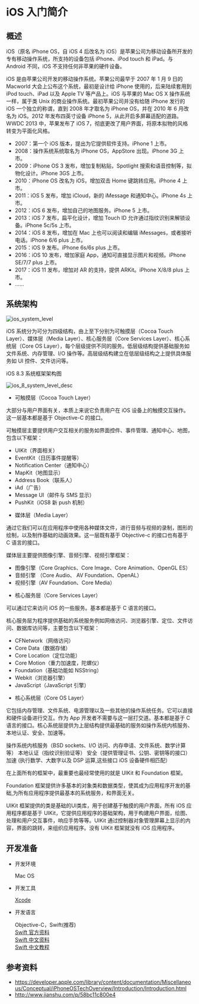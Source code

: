 # iOS 入门简介

## 概述
iOS（原名 iPhone OS，自 iOS 4 后改名为 iOS）是苹果公司为移动设备所开发的专有移动操作系统，所支持的设备包括 iPhone、iPod touch 和 iPad。与 Android 不同，iOS 不支持任何非苹果的硬件设备。

iOS 是由苹果公司开发的移动操作系统。苹果公司最早于 2007 年 1 月 9 日的 Macworld 大会上公布这个系统，最初是设计给 iPhone 使用的，后来陆续套用到 iPod touch、iPad 以及 Apple TV 等产品上。iOS 与苹果的 Mac OS X 操作系统一样，属于类 Unix 的商业操作系统。最初苹果公司并没有给随 iPhone 发行的 iOS 一个独立的称谓，直到 2008 年才取名为 iPhone OS，并在 2010 年 6 月改名为 iOS。2012 年发布四英寸设备 iPhone 5，从此开启多屏幕适配的道路。WWDC 2013 中，苹果发布了 iOS 7，彻底更改了用户界面，将原本拟物的风格转变为平面化风格。

* 2007：第一个 iOS 版本，提出为它提供软件支持。iPhone 1 上市。
* 2008：操作系统系统取名为 iPhone OS，AppStore 出现。iPhone 3G 上市。
* 2009：iPhone OS 3 发布，增加复制粘贴，Spotlight 搜索和语音控制等，拟物化设计。iPhone 3GS 上市。
* 2010：iPhone OS 改名为 iOS，增加双击 Home 键跳转应用。iPhone 4 上市。
* 2011：iOS 5 发布，增加 iCloud，新的 iMessage 和通知中心。iPhone 4s 上市。
* 2012：iOS 6 发布，增加自己的地图服务。iPhone 5 上市。
* 2013：iOS 7 发布，扁平化设计，增加 Touch ID 允许通过指纹识别来解锁设备。iPhone 5c/5s 上市。
* 2014：iOS 8 发布，增加在 Mac 上也可以阅读和编辑 iMessages，或者接听电话。iPhone 6/6 plus 上市。
* 2015：iOS 9 发布。iPhone 6s/6s plus 上市。
* 2016：iOS 10 发布，增加家庭 App，通知可直接显示图片和视频。iPhone SE/7/7 plus 上市。
* 2017：iOS 11 发布，增加对 AR 的支持，提供 ARKit。iPhone X/8/8 plus 上市。
* ……

## 系统架构

<img src="https://raw.githubusercontent.com/jeanboydev/Android-ReadTheFuckingSourceCode/master/resources/images/ios_intro/ios_system_level.png" alt="ios_system_level"/>

iOS 系统分为可分为四级结构，由上至下分别为可触摸层（Cocoa Touch Layer）、媒体层（Media Layer）、核心服务层（Core Services Layer）、核心系统层（Core OS Layer），每个层级提供不同的服务。低层级结构提供基础服务如文件系统、内存管理、I/O 操作等。高层级结构建立在低层级结构之上提供具体服务如 UI 控件、文件访问等。

iOS 8.3 系统框架架构图

<img src="https://raw.githubusercontent.com/jeanboydev/Android-ReadTheFuckingSourceCode/master/resources/images/ios_intro/ios_8_system_level_desc.png" alt="ios_8_system_level_desc"/>

- 可触摸层（Cocoa Touch Layer）
    
大部分与用户界面有关，本质上来说它负责用户在 iOS 设备上的触摸交互操作。这一层基本都是基于 Objective-C 的接口。
    
可触摸层主要提供用户交互相关的服务如界面控件、事件管理、通知中心、地图，包含以下框架：

* UIKit（界面相关）
* EventKit（日历事件提醒等）
* Notification Center（通知中心）
* MapKit（地图显示）
* Address Book（联系人）
* iAd（广告）
* Message UI（邮件与 SMS 显示）
* PushKit（iOS8 新 push 机制）

- 媒体层（Media Layer）

通过它我们可以在应用程序中使用各种媒体文件，进行音频与视频的录制，图形的绘制，以及制作基础的动画效果。这一层既有基于 Objective-c 的接口也有基于 C 语言的接口。
    
媒体层主要提供图像引擎、音频引擎、视频引擎框架：

* 图像引擎（Core Graphics、Core Image、Core Animation、OpenGL ES）
* 音频引擎 （Core Audio、 AV Foundation、OpenAL）
* 视频引擎（AV Foundation、Core Media）

- 核心服务层（Core Services Layer）

可以通过它来访问 iOS 的一些服务。基本都是基于 C 语言的接口。
    
核心服务层为程序提供基础的系统服务例如网络访问、浏览器引擎、定位、文件访问、数据库访问等，主要包含以下框架：

* CFNetwork（网络访问）
* Core Data（数据存储）
* Core Location（定位功能）
* Core Motion（重力加速度，陀螺仪）
* Foundation（基础功能如 NSString）
* Webkit（浏览器引擎）
* JavaScript（JavaScript 引擎）

- 核心系统层（Core OS Layer）

它包括内存管理、文件系统、电源管理以及一些其他的操作系统任务。它可以直接和硬件设备进行交互。作为 App 开发者不需要与这一层打交道。基本都是基于 C 语言的接口。核心系统层提供为上层结构提供最基础的服务如操作系统内核服务、本地认证、安全、加速等。
    
操作系统内核服务（BSD sockets、I/O 访问、内存申请、文件系统、数学计算等）
本地认证（指纹识别验证等）
安全（提供管理证书、公钥、密钥等的接口）
加速 (执行数学、大数字以及 DSP 运算,这些接口 iOS 设备硬件相匹配）
    
在上面所有的框架中，最重要也最经常使用的就是 UIKit 和 Foundation 框架。
    
Foundation 框架提供许多基本的对象类和数据类型，使其成为应用程序开发的基础,为所有应用程序提供最基本的系统服务，和界面无关。
    
UIKit 框架提供的类是基础的UI类库，用于创建基于触摸的用户界面，所有 iOS 应用程序都是基于 UIKit，它提供应用程序的基础架构，用于构建用户界面，绘图、处理和用户交互事件，响应手势等等。UIKit 通过控制器对象管理屏幕上显示的内容，界面的跳转，来组织应用程序。没有 UIKit 框架就没有 iOS 应用程序。

## 开发准备

- 开发环境

    Mac OS

- 开发工具

    [Xcode](https://developer.apple.com/xcode/)

- 开发语言

    Objective-C，Swift(推荐)<br>
    [Swift 官方资料](https://swift.org/about/)<br>
    [Swift 中文资料](https://www.cnswift.org/)<br>
    [Swift 中文教程](http://wiki.jikexueyuan.com/project/swift/chapter2/chapter2.html)


## 参考资料
- https://developer.apple.com/library/content/documentation/Miscellaneous/Conceptual/iPhoneOSTechOverview/Introduction/Introduction.html
- http://www.jianshu.com/p/58bc11c800e4


